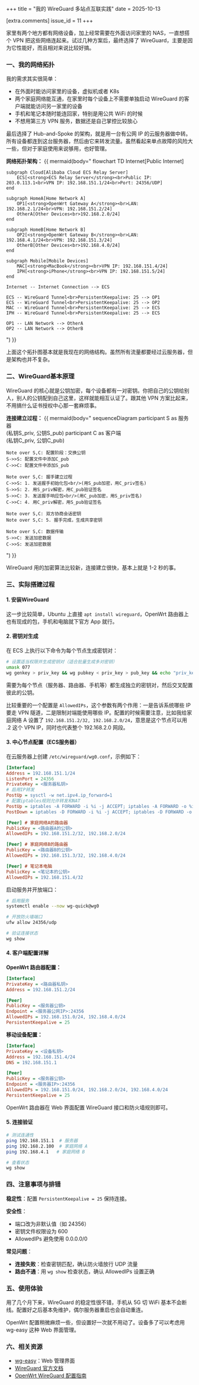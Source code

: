 +++
title = "我的 WireGuard 多站点互联实践"
date = 2025-10-13

[extra.comments]
issue_id = 11
+++

家里有两个地方都有网络设备，加上经常需要在外面访问家里的 NAS，一直想搭个 VPN 把这些网络连起来。试过几种方案后，最终选择了 WireGuard，主要是因为它性能好，而且相对来说比较好搞。

### 一、我的网络拓扑

我的需求其实很简单：
- 在外面时能访问家里的设备，虚拟机或者 K8s
- 两个家庭网络能互通，在家里时每个设备上不需要单独启动 WireGuard 的客户端就能访问另一家里的设备
- 手机和笔记本随时能连回家，特别是用公共 WiFi 的时候
- 不想用第三方 VPN 服务，数据还是自己掌控比较放心

最后选择了 Hub-and-Spoke 的架构，就是用一台有公网 IP 的云服务器做中转。所有设备都连到这台服务器，然后由它来转发流量。虽然看起来单点故障的风险大一些，但对于家庭使用来说够用，也好管理。

**网络拓扑架构：**
{{ mermaid(body="
flowchart TD
    Internet[Public Internet]

    subgraph Cloud[Alibaba Cloud ECS Relay Server]
        ECS[<strong>ECS Relay Server</strong><br>Public IP: 203.0.113.1<br>VPN IP: 192.168.151.1/24<br>Port: 24356/UDP]
    end

    subgraph HomeA[Home Network A]
        OP1[<strong>OpenWrt Gateway A</strong><br>LAN: 192.168.2.1/24<br>VPN: 192.168.151.2/24]
        OtherA[Other Devices<br>192.168.2.0/24]
    end

    subgraph HomeB[Home Network B]
        OP2[<strong>OpenWrt Gateway B</strong><br>LAN: 192.168.4.1/24<br>VPN: 192.168.151.3/24]
        OtherB[Other Devices<br>192.168.4.0/24]
    end

    subgraph Mobile[Mobile Devices]
        MAC[<strong>MacBook</strong><br>VPN IP: 192.168.151.4/24]
        IPH[<strong>iPhone</strong><br>VPN IP: 192.168.151.5/24]
    end

    Internet -- Internet Connection --> ECS

    ECS -- WireGuard Tunnel<br>PersistentKeepalive: 25 --> OP1
    ECS -- WireGuard Tunnel<br>PersistentKeepalive: 25 --> OP2
    MAC -- WireGuard Tunnel<br>PersistentKeepalive: 25 --> ECS
    IPH -- WireGuard Tunnel<br>PersistentKeepalive: 25 --> ECS

    OP1 -- LAN Network --> OtherA
    OP2 -- LAN Network --> OtherB
") }}

上面这个拓扑图基本就是我现在的网络结构。虽然所有流量都要经过云服务器，但是架构也并不复杂。

### 二、WireGuard基本原理

WireGuard 的核心就是公钥加密，每个设备都有一对密钥。你把自己的公钥给别人，别人的公钥配到自己这里，这样就能相互认证了。跟其他 VPN 方案比起来，不用搞什么证书授权中心那一套麻烦事。

**连接建立过程：**
{{ mermaid(body="
sequenceDiagram
    participant S as 服务器<br/>(私钥S_priv, 公钥S_pub)
    participant C as 客户端<br/>(私钥C_priv, 公钥C_pub)

    Note over S,C: 配置阶段：交换公钥
    S->>S: 配置文件中添加C_pub
    C->>C: 配置文件中添加S_pub

    Note over S,C: 握手建立过程
    C->>S: 1. 发送握手初始化包<br/>(用S_pub加密，用C_priv签名)
    S->>S: 2. 用S_priv解密，用C_pub验证签名
    S->>C: 3. 发送握手响应包<br/>(用C_pub加密，用S_priv签名)
    C->>C: 4. 用C_priv解密，用S_pub验证签名

    Note over S,C: 双方协商会话密钥
    Note over S,C: 5. 握手完成，生成共享密钥

    Note over S,C: 数据传输
    S->>C: 发送加密数据
    C->>S: 发送加密数据
") }}

WireGuard 用的加密算法比较新，连接建立很快，基本上就是 1-2 秒的事。

### 三、实际搭建过程

#### 1. 安装WireGuard
这一步比较简单，Ubuntu 上直接 `apt install wireguard`，OpenWrt 路由器上也有现成的包，手机和电脑就下官方 App 就行。

#### 2. 密钥对生成
在 ECS 上执行以下命令为每个节点生成密钥对：
```bash
# 设置适当权限并生成密钥对（适合批量生成多对密钥）
umask 077
wg genkey > priv_key && wg pubkey < priv_key > pub_key && echo "priv_key" && cat priv_key && echo "pub_key" && cat pub_key && rm -f priv_key pub_key
```

需要为每个节点（服务器、路由器、手机等）都生成独立的密钥对，然后交叉配置彼此的公钥。

比较重要的一个配置是 `AllowedIPs`，这个参数有两个作用：一是告诉系统哪些 IP 要走 VPN 隧道，二是限制对端能使用哪些 IP。配置的时候需要注意，比如我给家庭网络 A 设置了 `192.168.151.2/32, 192.168.2.0/24`，意思是这个节点可以用 .2 这个 VPN IP，同时也代表整个 192.168.2.0 网段。

#### 3. 中心节点配置（ECS服务器）
在云服务器上创建 `/etc/wireguard/wg0.conf`，示例如下：
```ini
[Interface]
Address = 192.168.151.1/24
ListenPort = 24356
PrivateKey = <服务器私钥>
# 启用IP转发
PostUp = sysctl -w net.ipv4.ip_forward=1
# 配置iptables规则允许转发和NAT
PostUp = iptables -A FORWARD -i %i -j ACCEPT; iptables -A FORWARD -o %i -j ACCEPT; iptables -t nat -A POSTROUTING -o eth0 -j MASQUERADE
PostDown = iptables -D FORWARD -i %i -j ACCEPT; iptables -D FORWARD -o %i -j ACCEPT; iptables -t nat -D POSTROUTING -o eth0 -j MASQUERADE

[Peer] # 家庭网络A的路由器
PublicKey = <路由器A的公钥>
AllowedIPs = 192.168.151.2/32, 192.168.2.0/24

[Peer] # 家庭网络B的路由器
PublicKey = <路由器B的公钥>
AllowedIPs = 192.168.151.3/32, 192.168.4.0/24

[Peer] # 笔记本电脑
PublicKey = <笔记本的公钥>
AllowedIPs = 192.168.151.4/32
```

启动服务并开放端口：
```bash
# 启用服务
systemctl enable --now wg-quick@wg0

# 开放防火墙端口
ufw allow 24356/udp

# 验证连接状态
wg show
```

#### 4. 客户端配置详解

**OpenWrt 路由器配置：**
```ini
[Interface]
PrivateKey = <路由器私钥>
Address = 192.168.151.2/24

[Peer]
PublicKey = <服务器公钥>
Endpoint = <服务器公网IP>:24356
AllowedIPs = 192.168.151.0/24, 192.168.4.0/24
PersistentKeepalive = 25
```

**移动设备配置：**
```ini
[Interface]
PrivateKey = <设备私钥>
Address = 192.168.151.4/24
DNS = 192.168.151.1

[Peer]
PublicKey = <服务器公钥>
Endpoint = <服务器IP>:24356
AllowedIPs = 192.168.151.0/24, 192.168.2.0/24, 192.168.4.0/24
PersistentKeepalive = 25
```

OpenWrt 路由器在 Web 界面配置 WireGuard 接口和防火墙规则即可。

#### 5. 连接验证
```bash
# 测试连通性
ping 192.168.151.1  # 服务器
ping 192.168.2.100  # 家庭网络 A
ping 192.168.4.1   # 家庭网络 B

# 查看状态
wg show
```

### 四、注意事项与排错

**稳定性**：配置 `PersistentKeepalive = 25` 保持连接。

**安全性**：
- 端口改为非默认值（如 24356）
- 密钥文件权限设为 600
- AllowedIPs 避免使用 0.0.0.0/0

**常见问题**：
- **连接失败**：检查密钥匹配，确认防火墙放行 UDP 流量
- **路由不通**：用 `wg show` 检查状态，确认 AllowedIPs 设置正确

### 五、使用体验

用了几个月下来，WireGuard 的稳定性很不错，手机从 5G 切 WiFi 基本不会断线。配置好之后基本免维护，偶尔服务器重启也会自动重连。

OpenWrt 配置稍微麻烦一些，但设置好一次就不用动了。设备多了可以考虑用 wg-easy 这种 Web 界面管理。

### 六、相关资源

- [wg-easy](https://github.com/wg-easy/wg-easy)：Web 管理界面
- [WireGuard 官方文档](https://www.wireguard.com/quickstart/)
- [OpenWrt WireGuard 配置指南](https://openwrt.org/docs/guide-user/services/vpn/wireguard/start)
